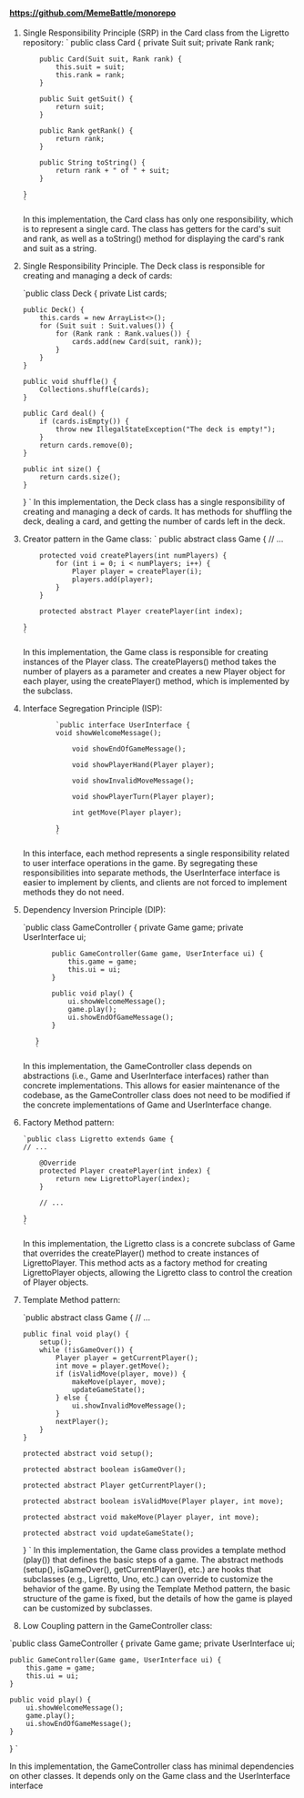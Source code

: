 #### https://github.com/MemeBattle/monorepo

1.  Single Responsibility Principle (SRP) in the Card class from the Ligretto repository:
    `
    public class Card {
    private Suit suit;
    private Rank rank;

            public Card(Suit suit, Rank rank) {
                this.suit = suit;
                this.rank = rank;
            }

            public Suit getSuit() {
                return suit;
            }

            public Rank getRank() {
                return rank;
            }

            public String toString() {
                return rank + " of " + suit;
            }

        }
        `

    In this implementation, the Card class has only one responsibility, which is to represent a single card. The class has getters for the card's suit and rank, as well as a toString() method for displaying the card's rank and suit as a string.

2.  Single Responsibility Principle. The Deck class is responsible for creating and managing a deck of cards:

    `public class Deck {
    private List<Card> cards;

        public Deck() {
            this.cards = new ArrayList<>();
            for (Suit suit : Suit.values()) {
                for (Rank rank : Rank.values()) {
                    cards.add(new Card(suit, rank));
                }
            }
        }

        public void shuffle() {
            Collections.shuffle(cards);
        }

        public Card deal() {
            if (cards.isEmpty()) {
                throw new IllegalStateException("The deck is empty!");
            }
            return cards.remove(0);
        }

        public int size() {
            return cards.size();
        }

    }
    `
    In this implementation, the Deck class has a single responsibility of creating and managing a deck of cards. It has methods for shuffling the deck, dealing a card, and getting the number of cards left in the deck.

3.  Creator pattern in the Game class:
    `
    public abstract class Game {
    // ...

            protected void createPlayers(int numPlayers) {
                for (int i = 0; i < numPlayers; i++) {
                    Player player = createPlayer(i);
                    players.add(player);
                }
            }

            protected abstract Player createPlayer(int index);

        }
        `

    In this implementation, the Game class is responsible for creating instances of the Player class. The createPlayers() method takes the number of players as a parameter and creates a new Player object for each player, using the createPlayer() method, which is implemented by the subclass.

4.  Interface Segregation Principle (ISP):

                `public interface UserInterface {
                void showWelcomeMessage();

                    void showEndOfGameMessage();

                    void showPlayerHand(Player player);

                    void showInvalidMoveMessage();

                    void showPlayerTurn(Player player);

                    int getMove(Player player);

                }
                `

    In this interface, each method represents a single responsibility related to user interface operations in the game. By segregating these responsibilities into separate methods, the UserInterface interface is easier to implement by clients, and clients are not forced to implement methods they do not need.

5.  Dependency Inversion Principle (DIP):

    `public class GameController {
    private Game game;
    private UserInterface ui;

               public GameController(Game game, UserInterface ui) {
                   this.game = game;
                   this.ui = ui;
               }

               public void play() {
                   ui.showWelcomeMessage();
                   game.play();
                   ui.showEndOfGameMessage();
               }

           }
           `

    In this implementation, the GameController class depends on abstractions (i.e., Game and UserInterface interfaces) rather than concrete implementations. This allows for easier maintenance of the codebase, as the GameController class does not need to be modified if the concrete implementations of Game and UserInterface change.

6.  Factory Method pattern:

        `public class Ligretto extends Game {
        // ...

            @Override
            protected Player createPlayer(int index) {
                return new LigrettoPlayer(index);
            }

            // ...

        }
        `

    In this implementation, the Ligretto class is a concrete subclass of Game that overrides the createPlayer() method to create instances of LigrettoPlayer. This method acts as a factory method for creating LigrettoPlayer objects, allowing the Ligretto class to control the creation of Player objects.

7.  Template Method pattern:

    `public abstract class Game {
    // ...

        public final void play() {
            setup();
            while (!isGameOver()) {
                Player player = getCurrentPlayer();
                int move = player.getMove();
                if (isValidMove(player, move)) {
                    makeMove(player, move);
                    updateGameState();
                } else {
                    ui.showInvalidMoveMessage();
                }
                nextPlayer();
            }
        }

        protected abstract void setup();

        protected abstract boolean isGameOver();

        protected abstract Player getCurrentPlayer();

        protected abstract boolean isValidMove(Player player, int move);

        protected abstract void makeMove(Player player, int move);

        protected abstract void updateGameState();

    }
    `
    In this implementation, the Game class provides a template method (play()) that defines the basic steps of a game. The abstract methods (setup(), isGameOver(), getCurrentPlayer(), etc.) are hooks that subclasses (e.g., Ligretto, Uno, etc.) can override to customize the behavior of the game. By using the Template Method pattern, the basic structure of the game is fixed, but the details of how the game is played can be customized by subclasses.

8.  Low Coupling pattern in the GameController class:

`public class GameController {
private Game game;
private UserInterface ui;

    public GameController(Game game, UserInterface ui) {
        this.game = game;
        this.ui = ui;
    }

    public void play() {
        ui.showWelcomeMessage();
        game.play();
        ui.showEndOfGameMessage();
    }

}
`

In this implementation, the GameController class has minimal dependencies on other classes. It depends only on the Game class and the UserInterface interface
